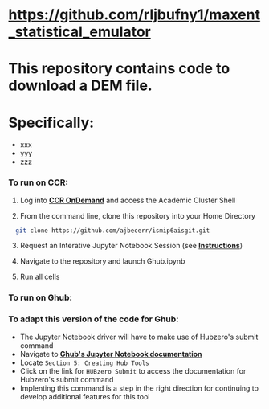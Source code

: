 # https://github.com/rljbufny1/maxent_statistical_emulator

# This repository contains code to download a DEM file.

# Specifically: 
- xxx
- yyy
- zzz

### To run on CCR:

1. Log into **[CCR OnDemand](https://ondemand.ccr.buffalo.edu/pun/sys/dashboard)** and access the Academic Cluster Shell

2. From the command line, clone this repository into your Home Directory
  ```bash
	git clone https://github.com/ajbecerr/ismip6aisgit.git
  ```

3. Request an Interative Jupyter Notebook Session (see **[Instructions](https://ubccr.freshdesk.com/support/solutions/articles/13000080145-jupyter-notebook-apps-academic-cluster)**)

4. Navigate to the repository and launch Ghub.ipynb

5. Run all cells

### To run on Ghub:

### To adapt this version of the code for Ghub:
- The Jupyter Notebook driver will have to make use of Hubzero's submit command
- Navigate to **[Ghub's Jupyter Notebook documentation](https://vhub.org/tools/jupyterexamples/)**
- Locate ```Section 5: Creating Hub Tools```
- Click on the link for ```HUBzero Submit``` to access the documentation for Hubzero's submit command
- Implenting this command is a step in the right direction for continuing to develop additional features for this tool

